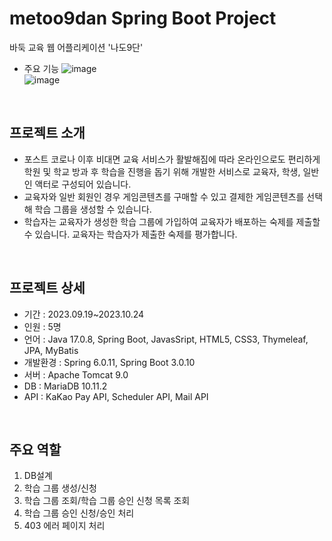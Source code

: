 # metoo9dan Spring Boot Project
바둑 교육 웹 어플리케이션 '나도9단'

- 주요 기능
![image](https://github.com/informationRam/metoo9dan/assets/134951047/481f1042-e8ea-49f3-ac29-58f6a3623983)  
![image](https://github.com/informationRam/metoo9dan/assets/134951047/c4f3f37b-6dd7-42a0-b540-bc247fbb70eb)

<br/>

## 프로젝트 소개
 - 포스트 코로나 이후 비대면 교육 서비스가 활발해짐에 따라 온라인으로도 편리하게 학원 및 학교 방과 후 학습을 진행을 돕기 위해 개발한 서비스로 교육자, 학생, 일반인 액터로 구성되어 있습니다.
 - 교육자와 일반 회원인 경우 게임콘텐츠를 구매할 수 있고 결제한 게임콘텐츠를 선택해 학습 그룹을 생성할 수 있습니다.
 - 학습자는 교육자가 생성한 학습 그룹에 가입하여 교육자가 배포하는 숙제를 제출할 수 있습니다. 교육자는 학습자가 제출한 숙제를 평가합니다.
<br/>

## 프로젝트 상세
- 기간 : 2023.09.19~2023.10.24
- 인원 : 5명
- 언어 : Java 17.0.8, Spring Boot, JavasSript, HTML5, CSS3, Thymeleaf, JPA, MyBatis
- 개발환경 : Spring 6.0.11, Spring Boot 3.0.10
- 서버 : Apache Tomcat 9.0
- DB : MariaDB 10.11.2
- API : KaKao Pay API, Scheduler API, Mail API
  
<br/>

## 주요 역할
1. DB설계
2. 학습 그룹 생성/신청
3. 학습 그룹 조회/학습 그룹 승인 신청 목록 조회
4. 학습 그룹 승인 신청/승인 처리
5. 403 에러 페이지 처리

